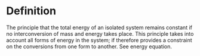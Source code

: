 # Definition

The principle that the total energy of an isolated system remains
constant if no interconversion of mass and energy takes place. This
principle takes into account all forms of energy in the system; if
therefore provides a constraint on the conversions from one form to
another. See energy equation.

